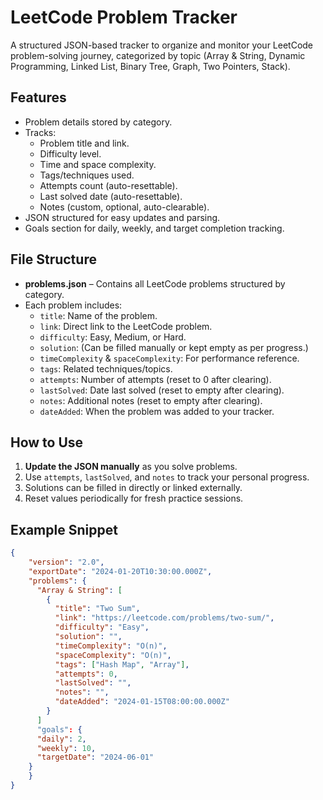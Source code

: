 # LeetCode Problem Tracker

A structured JSON-based tracker to organize and monitor your LeetCode problem-solving journey, categorized by topic (Array & String, Dynamic Programming, Linked List, Binary Tree, Graph, Two Pointers, Stack).

## Features

- Problem details stored by category.
- Tracks:
  - Problem title and link.
  - Difficulty level.
  - Time and space complexity.
  - Tags/techniques used.
  - Attempts count (auto-resettable).
  - Last solved date (auto-resettable).
  - Notes (custom, optional, auto-clearable).
- JSON structured for easy updates and parsing.
- Goals section for daily, weekly, and target completion tracking.

## File Structure

- **problems.json** – Contains all LeetCode problems structured by category.
- Each problem includes:
  - `title`: Name of the problem.
  - `link`: Direct link to the LeetCode problem.
  - `difficulty`: Easy, Medium, or Hard.
  - `solution`: (Can be filled manually or kept empty as per progress.)
  - `timeComplexity` & `spaceComplexity`: For performance reference.
  - `tags`: Related techniques/topics.
  - `attempts`: Number of attempts (reset to 0 after clearing).
  - `lastSolved`: Date last solved (reset to empty after clearing).
  - `notes`: Additional notes (reset to empty after clearing).
  - `dateAdded`: When the problem was added to your tracker.

## How to Use

1. **Update the JSON manually** as you solve problems.
2. Use `attempts`, `lastSolved`, and `notes` to track your personal progress.
3. Solutions can be filled in directly or linked externally.
4. Reset values periodically for fresh practice sessions.

## Example Snippet

```json
{
    "version": "2.0",
    "exportDate": "2024-01-20T10:30:00.000Z",
    "problems": {
      "Array & String": [
        {
          "title": "Two Sum",
          "link": "https://leetcode.com/problems/two-sum/",
          "difficulty": "Easy",
          "solution": "",
          "timeComplexity": "O(n)",
          "spaceComplexity": "O(n)",
          "tags": ["Hash Map", "Array"],
          "attempts": 0,
          "lastSolved": "",
          "notes": "",
          "dateAdded": "2024-01-15T08:00:00.000Z"
        }
      ]
      "goals": {
      "daily": 2,
      "weekly": 10,
      "targetDate": "2024-06-01"
    }
    }
}

